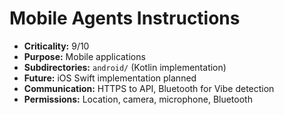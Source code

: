 # Mobile Agents Instructions

- **Criticality:** 9/10
- **Purpose:** Mobile applications
- **Subdirectories:** `android/` (Kotlin implementation)
- **Future:** iOS Swift implementation planned
- **Communication:** HTTPS to API, Bluetooth for Vibe detection
- **Permissions:** Location, camera, microphone, Bluetooth

